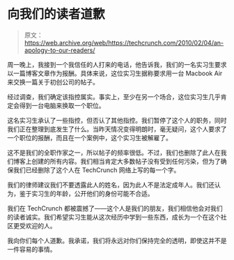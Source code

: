 # 向我们的读者道歉

> 原文：<https://web.archive.org/web/https://techcrunch.com/2010/02/04/an-apology-to-our-readers/>

周一晚上，我接到一个我信任的人打来的电话，他告诉我，我们的一名实习生要求以一篇博客文章作为报酬。具体来说，这位实习生据称要求用一台 Macbook Air 来交换一篇关于初创公司的帖子。

经过调查，我们确定该指控属实。事实上，至少在另一个场合，这位实习生几乎肯定会得到一台电脑来换取一个职位。

这名实习生承认了一些指控，但否认了其他指控。我们暂停了这个人的职务，同时我们正在整理到底发生了什么。当昨天情况变得明朗时，毫无疑问，这个人要求了一个职位的报酬，而且在一个案例中，这个实习生被解雇了。

这不是我们的全职作家之一，所以帖子的频率很低。不过，我们也删除了此人在我们博客上创建的所有内容。我们相当肯定大多数帖子没有受到任何污染，但为了确保我们已经删除了这个人在 TechCrunch 网络上写的每一个字。

我们的律师建议我们不要透露此人的姓名，因为此人不是法定成年人。我们还认为，鉴于实习生的年龄，公开他们的身份可能不合适。

我们在 TechCrunch 都被震撼了——这个人是我们的朋友，我们相信他会对我们的读者诚实。我们希望实习生能从这次经历中学到一些东西，成长为一个在这个社区更受欢迎的人。

我向你们每个人道歉。我承诺，我们将永远对你们保持完全的透明，即使这并不是一件容易的事情。